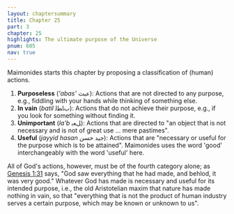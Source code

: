 ```yaml
---
layout: chaptersummary
title: Chapter 25
part: 3
chapter: 25
highlights: The ultimate purpose of the Universe
pnum: 605
nav: true
---
```


Maimonides starts this chapter by proposing a classification of (human) actions.
1. **Purposeless** (_'abas'_ عبث): Actions that are not directed to any purpose, e.g., fiddling with your hands while thinking of something else.
2. **In vain** (_batil_ ﺏﺎﻄﻟ): Actions that do not achieve their purpose, e.g., if you look for something without finding it. 
3. **Unimportant** (_la'b_ ﻞﻌﺑ): Actions that are directed to "an object that is not necessary and is not of great use ... mere pastimes".
4. **Useful** (_jayyid hasan_ جيد حسن): Actions that are "necessary or useful for the purpose which is to be attained". Maimonides uses the word 'good' interchangeably with the word 'useful' here.

All of God's actions, however, must be of the fourth category alone; as [Genesis 1:31](https://www.sefaria.org/Genesis.1.31) says, "God saw everything that he had made, and behlod, it was very good." Whatever God has made is necessary and useful for its intended purpose, i.e., the old Aristotelian maxim that nature has made nothing in vain, so that "everything that is not the product of human industry serves a certain purpose, which may be known or unknown to us".


